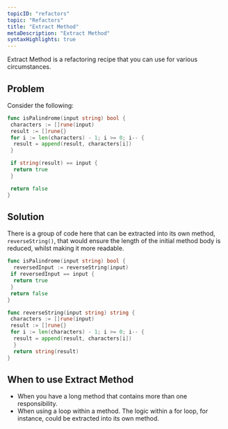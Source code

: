```yaml
---
topicID: "refactors"
topic: "Refactors"
title: "Extract Method"
metaDescription: "Extract Method"
syntaxHighlights: true
---
```


Extract Method is a refactoring recipe that you can use for various circumstances.

## Problem

Consider the following:

``` go
func isPalindrome(input string) bool {
 characters := []rune(input)
 result := []rune{}
 for i := len(characters) - 1; i >= 0; i-- {
  result = append(result, characters[i])
 }

 if string(result) == input {
  return true
 }

 return false
}
```

## Solution

There is a group of code here that can be extracted into its own method, `reverseString()`, that would ensure the length of the initial method body is reduced, whilst making it more readable.

``` go
func isPalindrome(input string) bool {
  reversedInput := reverseString(input)
 if reversedInput == input {
  return true
 }
 return false
}

func reverseString(input string) string {
 characters := []rune(input)
 result := []rune{}
 for i := len(characters) - 1; i >= 0; i-- {
  result = append(result, characters[i])
  }
  return string(result)
}
```

## When to use Extract Method

* When you have a long method that contains more than one responsibility.
* When using a loop within a method. The logic within a for loop, for instance, could be extracted into its own method.
